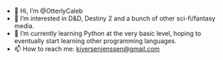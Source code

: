 - 👋 Hi, I’m @OtterlyCaleb
- 👀 I’m interested in D&D, Destiny 2 and a bunch of other sci-fi/fantasy media.
- 🌱 I’m currently learning Python at the very basic level, hoping to eventually start learning other programming languages.
- 📫 How to reach me: kiversenjenssen@gmail.com

<!---
Krissmetic29/Krissmetic29 is a ✨ special ✨ repository because its `README.md` (this file) appears on your GitHub profile.
You can click the Preview link to take a look at your changes.
--->

